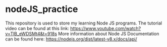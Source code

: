 # nodeJS_practice
This repository is used to store my learning Node JS programs.
The tutorial video can be found at this link: https://www.youtube.com/watch?v=TlB_eWDSMt4&t=918s
More information about Node JS Documentation can be found here: https://nodejs.org/dist/latest-v8.x/docs/api/
